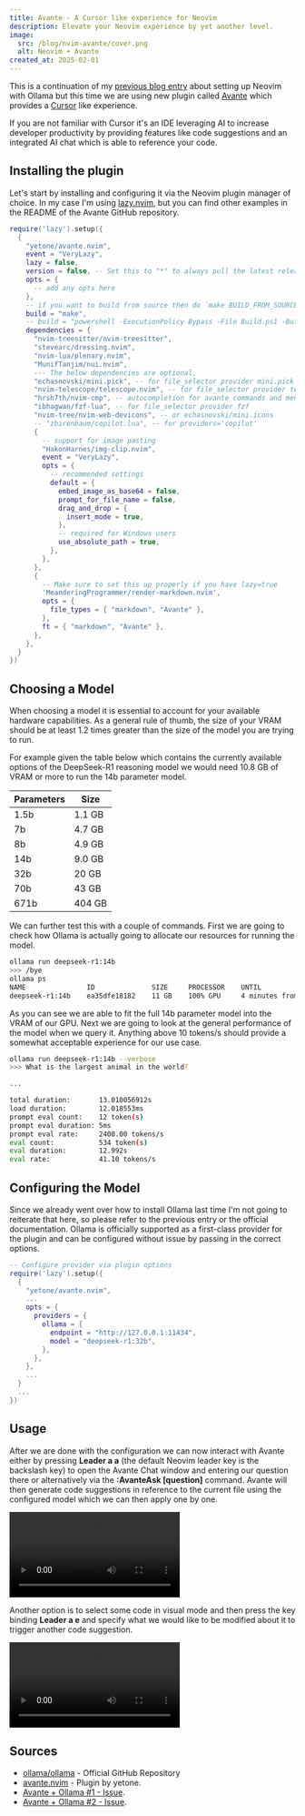 ```yaml
---
title: Avante - A Cursor like experience for Neovim
description: Elevate your Neovim experience by yet another level.
image:
  src: /blog/nvim-avante/cover.png
  alt: Neovim + Avante
created_at: 2025-02-01
---
```


This is a continuation of my [previous blog entry](/blog/nvim-ollama) about setting up Neovim with Ollama but this time we are using new plugin called [Avante](https://github.com/yetone/avante.nvim) which provides a [Cursor](https://www.cursor.com/) like experience.

If you are not familiar with Cursor it's an IDE leveraging AI to increase developer productivity by providing features like code suggestions and an integrated AI chat which is able to reference your code.

## Installing the plugin

Let's start by installing and configuring it via the Neovim plugin manager of choice. In my case I'm using [lazy.nvim](https://github.com/folke/lazy.nvim), but you can find other examples in the README of the Avante GitHub repository.

```lua
require('lazy').setup({
  {
    "yetone/avante.nvim",
    event = "VeryLazy",
    lazy = false,
    version = false, -- Set this to "*" to always pull the latest release version, or set it to false to update to the latest code changes.
    opts = {
      -- add any opts here
    },
    -- if you want to build from source then do `make BUILD_FROM_SOURCE=true`
    build = "make",
    -- build = "powershell -ExecutionPolicy Bypass -File Build.ps1 -BuildFromSource false" -- for windows
    dependencies = {
      "nvim-treesitter/nvim-treesitter",
      "stevearc/dressing.nvim",
      "nvim-lua/plenary.nvim",
      "MunifTanjim/nui.nvim",
      --- The below dependencies are optional,
      "echasnovski/mini.pick", -- for file_selector provider mini.pick
      "nvim-telescope/telescope.nvim", -- for file_selector provider telescope
      "hrsh7th/nvim-cmp", -- autocompletion for avante commands and mentions
      "ibhagwan/fzf-lua", -- for file_selector provider fzf
      "nvim-tree/nvim-web-devicons", -- or echasnovski/mini.icons
      -- "zbirenbaum/copilot.lua", -- for providers='copilot'
      {
        -- support for image pasting
        "HakonHarnes/img-clip.nvim",
        event = "VeryLazy",
        opts = {
          -- recommended settings
          default = {
            embed_image_as_base64 = false,
            prompt_for_file_name = false,
            drag_and_drop = {
              insert_mode = true,
            },
            -- required for Windows users
            use_absolute_path = true,
          },
        },
      },
      {
        -- Make sure to set this up properly if you have lazy=true
        'MeanderingProgrammer/render-markdown.nvim',
        opts = {
          file_types = { "markdown", "Avante" },
        },
        ft = { "markdown", "Avante" },
      },
    },
  }
})
```

## Choosing a Model

When choosing a model it is essential to account for your available hardware capabilities. As a general rule of thumb, the size of your VRAM should be at least 1.2 times greater than the size of the model you are trying to run.

For example given the table below which contains the currently available options of the DeepSeek-R1 reasoning model we would need 10.8 GB of VRAM or more to run the 14b parameter model.

| Parameters | Size   |
| ---------- | ------ |
| 1.5b       | 1.1 GB |
| 7b         | 4.7 GB |
| 8b         | 4.9 GB |
| 14b        | 9.0 GB |
| 32b        | 20 GB  |
| 70b        | 43 GB  |
| 671b       | 404 GB |

We can further test this with a couple of commands. First we are going to check how Ollama is actually going to allocate our resources for running the model.

```bash
ollama run deepseek-r1:14b
>>> /bye
ollama ps
NAME               ID              SIZE     PROCESSOR    UNTIL
deepseek-r1:14b    ea35dfe18182    11 GB    100% GPU     4 minutes from now
```

As you can see we are able to fit the full 14b parameter model into the VRAM of our GPU. Next we are going to look at the general performance of the model when we query it. Anything above 10 tokens/s should provide a somewhat acceptable experience for our use case.

```bash
ollama run deepseek-r1:14b --verbose
>>> What is the largest animal in the world?

...

total duration:       13.010056912s
load duration:        12.018553ms
prompt eval count:    12 token(s)
prompt eval duration: 5ms
prompt eval rate:     2400.00 tokens/s
eval count:           534 token(s)
eval duration:        12.992s
eval rate:            41.10 tokens/s
```

## Configuring the Model

Since we already went over how to install Ollama last time I'm not going to reiterate that here, so please refer to the previous entry or the official documentation. Ollama is officially supported as a first-class provider for the plugin and can be configured without issue by passing in the correct options.

```lua
-- Configure provider via plugin options
require('lazy').setup({
  {
    "yetone/avante.nvim",
    ...
    opts = {
      providers = {
        ollama = {
          endpoint = "http://127.0.0.1:11434",
          model = "deepseek-r1:32b",
        },
      },
    },
    ...
  }
  ...
})
```

## Usage

After we are done with the configuration we can now interact with Avante either by pressing **Leader a a** (the default Neovim leader key is the backslash key) to open the Avante Chat window and entering our question there or alternatively via the **\:AvanteAsk \[question\]** command. Avante will then generate code suggestions in reference to the current file using the configured model which we can then apply one by one.

<video controls>
  <source src="/blog/nvim-avante/avante-01.mp4" type="video/mp4" />
</video>

Another option is to select some code in visual mode and then press the key binding **Leader a e** and specify what we would like to be modified about it to trigger another code suggestion.

<video controls>
  <source src="/blog/nvim-avante/avante-02.mp4" type="video/mp4" />
</video>

## Sources

- [ollama/ollama](https://github.com/ollama/ollama) - Official GitHub Repository
- [avante.nvim](https://github.com/yetone/avante.nvim) - Plugin by yetone.
- [Avante + Ollama #1 - Issue](https://github.com/yetone/avante.nvim/issues/1067#issuecomment-2585550870).
- [Avante + Ollama #2 - Issue](https://github.com/yetone/avante.nvim/issues/1149#issuecomment-2629226723).
